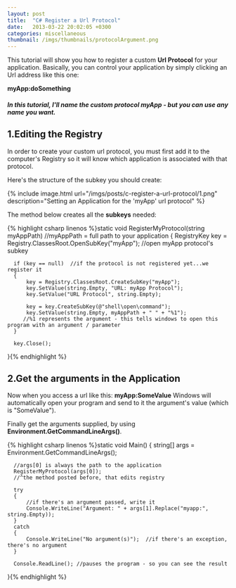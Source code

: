 ```yaml
---
layout: post
title:  "C# Register a Url Protocol"
date:   2013-03-22 20:02:05 +0300
categories: miscellaneous
thumbnail: /imgs/thumbnails/protocolArgument.png
---
```


This tutorial will show you how to register a custom **Url Protocol** for your application. Basically, you can control your application by simply clicking an Url address like this one:

**myApp:doSomething**

##### In this tutorial, I'll name the custom protocol **myApp** - but you can use any name you want.

## 1.Editing the Registry

In order to create your custom url protocol, you must first add it to the computer's Registry so it will know which application is associated with that protocol.

Here's the structure of the subkey you should create:

{% include image.html url="/imgs/posts/c-register-a-url-protocol/1.png" description="Setting an Application for the 'myApp' url protocol" %}

The method below creates all the **subkeys** needed:

{% highlight csharp linenos %}static void RegisterMyProtocol(string myAppPath)  //myAppPath = full path to your application
{
      RegistryKey key = Registry.ClassesRoot.OpenSubKey("myApp");  //open myApp protocol's subkey

      if (key == null)  //if the protocol is not registered yet...we register it
      {
          key = Registry.ClassesRoot.CreateSubKey("myApp"); 
          key.SetValue(string.Empty, "URL: myApp Protocol");
          key.SetValue("URL Protocol", string.Empty);

          key = key.CreateSubKey(@"shell\open\command");
          key.SetValue(string.Empty, myAppPath + " " + "%1");  
         //%1 represents the argument - this tells windows to open this program with an argument / parameter
      }

      key.Close();
}{% endhighlight %}

## 2.Get the arguments in the Application

Now when you access a url like this: **myApp:SomeValue** Windows will automatically open your program and send to it the argument's value (which is "SomeValue").

Finally get the arguments supplied, by using **Environment.GetCommandLineArgs()**.

{% highlight csharp linenos %}static void Main()
{
      string[] args = Environment.GetCommandLineArgs();

      //args[0] is always the path to the application
      RegisterMyProtocol(args[0]); 
      //^the method posted before, that edits registry      

      try
      {
          //if there's an argument passed, write it
          Console.WriteLine("Argument: " + args[1].Replace("myapp:", string.Empty));  
      }
      catch
      {
          Console.WriteLine("No argument(s)");  //if there's an exception, there's no argument
      }

      Console.ReadLine(); //pauses the program - so you can see the result
}{% endhighlight %}
